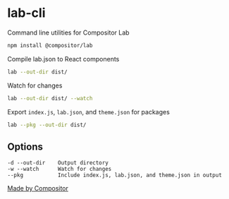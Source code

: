
# lab-cli

Command line utilities for Compositor Lab

```sh
npm install @compositor/lab
```

Compile lab.json to React components

```sh
lab --out-dir dist/
```

Watch for changes

```sh
lab --out-dir dist/ --watch
```

Export `index.js`, `lab.json`, and `theme.json` for packages

```sh
lab --pkg --out-dir dist/
```

## Options

```
-d --out-dir    Output directory
-w --watch      Watch for changes
--pkg           Include index.js, lab.json, and theme.json in output
```

[Made by Compositor](https://compositor.io)
